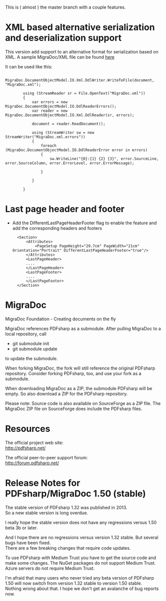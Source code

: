 
This is ( almost ) the master branch with a couple features.

# XML based alternative serialization and deserialization support

This version add support to an alternative format for serialization based on XML. A sample MigraDoc/XML file can be found [here](https://raw.githubusercontent.com/emazv72/MigraDoc-samples/master/samples/xml/MigraDoc.xml) 

It can be used like this:

			MigraDoc.DocumentObjectModel.IO.Xml.DdlWriter.WriteToFile(document, "MigraDoc.xml");

			using (StreamReader sr = File.OpenText("MigraDoc.xml"))
			{
				var errors = new MigraDoc.DocumentObjectModel.IO.DdlReaderErrors();
				var reader = new MigraDoc.DocumentObjectModel.IO.Xml.DdlReader(sr, errors);

				document = reader.ReadDocument();

				using (StreamWriter sw = new StreamWriter("MigraDoc.xml.errors"))
				{
					foreach (MigraDoc.DocumentObjectModel.IO.DdlReaderError error in errors)
					{
						sw.WriteLine("{0}:{1} {2} {3}", error.SourceLine, error.SourceColumn, error.ErrorLevel, error.ErrorMessage);

					}

				}

			}
            
# Last page header and footer

- Add the DifferentLastPageHeaderFooter flag to enable the feature and add the corresponding headers and footers

        <Section>
            <Attributes>
                <PageSetup PageHeight="29.7cm" PageWidth="21cm" Orientation="Portrait" DifferentLastPageHeaderFooter="true"/>
            </Attributes>
            <LastPageHeader>
            ....
            </LastPageHeader>
            <LastPageFooter>
            ....
            </LastPageFooter>
        </Section>
        
# MigraDoc
MigraDoc Foundation - Creating documents on the fly

MigraDoc references PDFsharp as a submodule. After pulling MigraDoc to a local repository, call
* git submodule init
* git submodule update

to update the submodule.

When forking MigraDoc, the fork will still reference the original PDFsharp repository. Consider forking PDFsharp, too, and use your fork as a submodule.

When downloading MigraDoc as a ZIP, the submodule PDFsharp will be empty. So also download a ZIP for the PDFsharp repository.

Please note: Source code is also available on SourceForge as a ZIP file. The MigraDoc ZIP file on SourceForge does include the PDFsharp files.

# Resources

The official project web site:  
http://pdfsharp.net/

The official peer-to-peer support forum:  
http://forum.pdfsharp.net/

# Release Notes for PDFsharp/MigraDoc 1.50 (stable)

The stable version of PDFsharp 1.32 was published in 2013.  
So a new stable version is long overdue.

I really hope the stable version does not have any regressions versus 1.50 beta 3b or later.

And I hope there are no regressions versus version 1.32 stable. But several bugs have been fixed.  
There are a few breaking changes that require code updates.

To use PDFsharp with Medium Trust you have to get the source code and make some changes. The NuGet packages do not support Medium Trust.  
Azure servers do not require Medium Trust.

I'm afraid that many users who never tried any beta version of PDFsharp 1.50 will now switch from version 1.32 stable to version 1.50 stable.  
Nothing wrong about that. I hope we don't get an avalanche of bug reports now.
